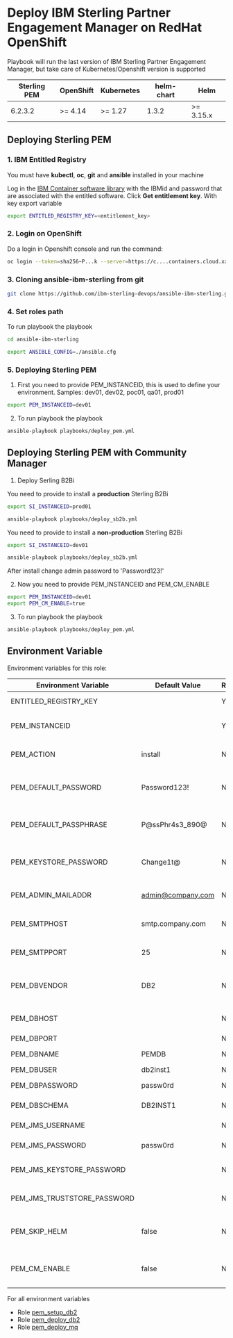 # Deploy IBM Sterling Partner Engagement Manager on RedHat OpenShift

Playbook will run the last version of IBM Sterling Partner Engagement Manager, but take care of Kubernetes/Openshift version is supported

| Sterling PEM              | OpenShift           | Kubernetes          | helm-chart | Helm      |
|---------------------------|---------------------|---------------------|------------|-----------|
| 6.2.3.2                   | >= 4.14             | >= 1.27             | 1.3.2      | >= 3.15.x |


## Deploying Sterling PEM

### 1. IBM Entitled Registry

You must have **kubectl**, **oc**, **git** and **ansible** installed in your machine

Log in the [IBM Container software library](https://myibm.ibm.com/products-services/containerlibrary) with the IBMid and password that are associated with the entitled software. Click **Get entitlement key**. With key export variable

```bash 
export ENTITLED_REGISTRY_KEY=<entitlement_key>
```

### 2. Login on OpenShift

Do a login in Openshift console and run the command:

```bash 
oc login --token=sha256~P...k --server=https://c....containers.cloud.xxx.com:31234
```

### 3. Cloning ansible-ibm-sterling from git

```bash 
git clone https://github.com/ibm-sterling-devops/ansible-ibm-sterling.git
```

### 4. Set roles path

To run playbook the playbook

```bash 
cd ansible-ibm-sterling

export ANSIBLE_CONFIG=./ansible.cfg 
```

### 5. Deploying Sterling PEM

1) First you need to provide PEM_INSTANCEID, this is used to define your environment. Samples: dev01, dev02, poc01, qa01, prod01

```bash 
export PEM_INSTANCEID=dev01
```

2) To run playbook the playbook

```bash 
ansible-playbook playbooks/deploy_pem.yml
```


## Deploying Sterling PEM with Community Manager

1) Deploy Serling B2Bi

You need to provide to install a **production** Sterling B2Bi

```bash 
export SI_INSTANCEID=prod01

ansible-playbook playbooks/deploy_sb2b.yml
```

You need to provide to install a **non-production** Sterling B2Bi

```bash 
export SI_INSTANCEID=dev01

ansible-playbook playbooks/deploy_sb2b.yml
```

After install change admin password to 'Password123!'

2) Now you need to provide PEM_INSTANCEID and PEM_CM_ENABLE

```bash 
export PEM_INSTANCEID=dev01
export PEM_CM_ENABLE=true
```

3) To run playbook the playbook

```bash 
ansible-playbook playbooks/deploy_pem.yml
```


## Environment Variable

Environment variables for this role:

| Environment Variable          | Default Value     | Required | Description
|-------------------------------|-------------------| ---------|-------------------------------------|
| ENTITLED_REGISTRY_KEY         |                   | Yes      | IBM Entitled Registry key |
| PEM_INSTANCEID                |                   | Yes      | Used to define your environment |
| PEM_ACTION                    | install           | No       | Action: install, upgrade, prebuiltdb           |
| PEM_DEFAULT_PASSWORD          | Password123!      | No       | Default Password for PEM applications|
| PEM_DEFAULT_PASSPHRASE        | P@ssPhr4s3_890@   | No       | Default Passphrase for PEM applications|
| PEM_KEYSTORE_PASSWORD         | Change1t@         | No       | Default Password for Keystores and Truststore|
| PEM_ADMIN_MAILADDR            | admin@company.com | No       | Provide the admin email address |
| PEM_SMTPHOST                  | smtp.company.com  | No       | Provide the SMTP host details |
| PEM_SMTPPORT                  | 25                | No       | Provide the SMTP host details |
| PEM_DBVENDOR                  | DB2               | No       | Database vendor: DB2, Oracle, MSSQL           | 
| PEM_DBHOST                    | <from service>    | No       | Database hostname/ip address |
| PEM_DBPORT                    | <from service>    | No       | Database port |
| PEM_DBNAME                    | PEMDB             | No       | Database name |
| PEM_DBUSER                    | db2inst1          | No       | Database user |
| PEM_DBPASSWORD                | passw0rd          | No       | Database user password |
| PEM_DBSCHEMA                  | DB2INST1          | No       | Database user password |
| PEM_JMS_USERNAME              |                   | No       | JMS Queue user |
| PEM_JMS_PASSWORD              | passw0rd          | No       | JMS Queue user password |
| PEM_JMS_KEYSTORE_PASSWORD     |                   | No       | JMS Queue keystore password |
| PEM_JMS_TRUSTSTORE_PASSWORD   |                   | No       | JMS Queue truststore password |
| PEM_SKIP_HELM                 | false             | No       | Avoid to run helm, only generate values.yaml  |
| PEM_CM_ENABLE                 | false             | No       | Enable/Disable PEM Community Manager  |

For all environment variables

* Role [pem_setup_db2](../../roles/pem_setup_db2)
* Role [pem_deploy_db2](../../roles/pem_deploy_db2)
* Role [pem_deploy_mq](../../roles/pem_deploy_mq)
